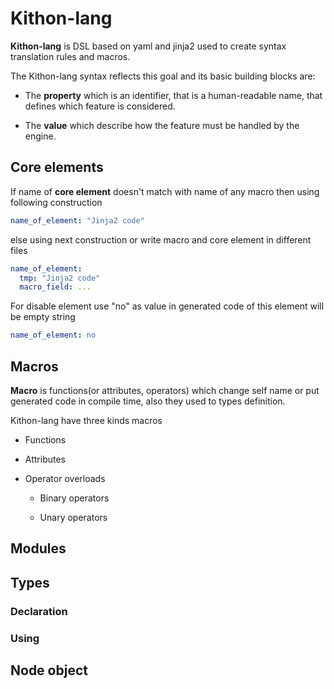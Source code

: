 Kithon-lang
===========

**Kithon-lang** is DSL based on yaml and jinja2 used to create syntax translation rules and macros.

The Kithon-lang syntax reflects this goal and its basic building blocks are:

* The **property** which is an identifier, that is a human-readable name, that defines which feature is considered.

* The **value** which describe how the feature must be handled by the engine.

Core elements
-------------

If name of **core element** doesn't match with name of any macro then using following construction

```yaml
name_of_element: "Jinja2 code"
```

else using next construction or write macro and core element in different files

```yaml
name_of_element:
  tmp: "Jinja2 code"
  macro_field: ...
```

For disable element use "no" as value in generated code of this element will be empty string

```yaml
name_of_element: no
```

Macros
------

**Macro** is functions(or attributes, operators) which change self name or put generated code in compile time, 
also they used to types definition.

Kithon-lang have three kinds macros

* Functions

* Attributes

* Operator overloads
  
  * Binary operators
  
  * Unary operators

Modules
-------

Types
-----

### Declaration

### Using

Node object
-----------
